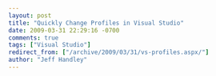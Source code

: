 ```yaml
---
layout: post
title: "Quickly Change Profiles in Visual Studio"
date: 2009-03-31 22:29:16 -0700
comments: true
tags: ["Visual Studio"]
redirect_from: ["/archive/2009/03/31/vs-profiles.aspx/"]
author: "Jeff Handley"
---
```


